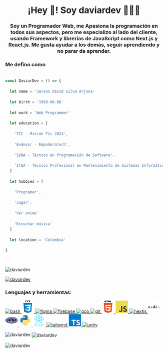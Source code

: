<p align="center" width="300">
   <h1 align="center">¡Hey 👋! Soy daviardev 👨🏻‍💻</h1>
</p>

<h3 align="center">Soy un Programador Web, me Apasiona la programación en todos sus aspectos, pero me especializo al lado del cliente, usando Framework y librerías de JavaScript como Next.js y React.js. Me gusta ayudar a los demás, seguir aprendiendo y no parar de aprender.
</h3>

### Me defino como

```js

const DaviarDev = () => {

  let name = 'Jerson David Silva Arjona'

  let birth = '1999-06-08'

  let work = 'Web Programmer'

  let education = [

    'TIC - Misión Tic 2023',

    'Endevor - Empoderatech',

    'SENA - Técnico en Programación de Software',

    'ITSA - Técnico Profesional en Mantenimiento de Sistemas Informáticos'
  ]

  let hobbies = [

    'Programar',

    'Jugar',

    'Ver anime'

    'Escuchar música'
  ]

  let location = 'Colombia'

}

```
<br>

<p align="left"> <img src="https://komarev.com/ghpvc/?username=daviardev&label=Profile%20views&color=0e75b6&style=flat" alt="daviardev" /> </p>

<p align="left"> <a href="https://github.com/ryo-ma/github-profile-trophy"><img src="https://github-profile-trophy.vercel.app/?username=daviardev" alt="daviardev" /></a> </p>

<h3 align="left">Lenguajes y herramientas:</h3>
<p align="left"> <a href="https://www.gnu.org/software/bash/" target="_blank" rel="noreferrer"> <img src="https://www.vectorlogo.zone/logos/gnu_bash/gnu_bash-icon.svg" alt="bash" width="40" height="40"/> </a> <a href="https://www.w3schools.com/css/" target="_blank" rel="noreferrer"> <img src="https://raw.githubusercontent.com/devicons/devicon/master/icons/css3/css3-original-wordmark.svg" alt="css3" width="40" height="40"/> </a> <a href="https://www.figma.com/" target="_blank" rel="noreferrer"> <img src="https://www.vectorlogo.zone/logos/figma/figma-icon.svg" alt="figma" width="40" height="40"/> </a> <a href="https://firebase.google.com/" target="_blank" rel="noreferrer"> <img src="https://www.vectorlogo.zone/logos/firebase/firebase-icon.svg" alt="firebase" width="40" height="40"/> </a> <a href="https://cloud.google.com" target="_blank" rel="noreferrer"> <img src="https://www.vectorlogo.zone/logos/google_cloud/google_cloud-icon.svg" alt="gcp" width="40" height="40"/> </a> <a href="https://git-scm.com/" target="_blank" rel="noreferrer"> <img src="https://www.vectorlogo.zone/logos/git-scm/git-scm-icon.svg" alt="git" width="40" height="40"/> </a> <a href="https://www.w3.org/html/" target="_blank" rel="noreferrer"> <img src="https://raw.githubusercontent.com/devicons/devicon/master/icons/html5/html5-original-wordmark.svg" alt="html5" width="40" height="40"/> </a> <a href="https://developer.mozilla.org/en-US/docs/Web/JavaScript" target="_blank" rel="noreferrer"> <img src="https://raw.githubusercontent.com/devicons/devicon/master/icons/javascript/javascript-original.svg" alt="javascript" width="40" height="40"/> </a> <a href="https://nextjs.org/" target="_blank" rel="noreferrer"> <img src="https://cdn.worldvectorlogo.com/logos/nextjs-2.svg" alt="nextjs" width="40" height="40"/> </a> <a href="https://nodejs.org" target="_blank" rel="noreferrer"> <img src="https://raw.githubusercontent.com/devicons/devicon/master/icons/nodejs/nodejs-original-wordmark.svg" alt="nodejs" width="40" height="40"/> </a> <a href="https://www.php.net" target="_blank" rel="noreferrer"> <img src="https://raw.githubusercontent.com/devicons/devicon/master/icons/php/php-original.svg" alt="php" width="40" height="40"/> </a> <a href="https://www.python.org" target="_blank" rel="noreferrer"> <img src="https://raw.githubusercontent.com/devicons/devicon/master/icons/python/python-original.svg" alt="python" width="40" height="40"/> </a> <a href="https://reactjs.org/" target="_blank" rel="noreferrer"> <img src="https://raw.githubusercontent.com/devicons/devicon/master/icons/react/react-original-wordmark.svg" alt="react" width="40" height="40"/> </a> <a href="https://tailwindcss.com/" target="_blank" rel="noreferrer"> <img src="https://www.vectorlogo.zone/logos/tailwindcss/tailwindcss-icon.svg" alt="tailwind" width="40" height="40"/> </a> <a href="https://www.typescriptlang.org/" target="_blank" rel="noreferrer"> <img src="https://raw.githubusercontent.com/devicons/devicon/master/icons/typescript/typescript-original.svg" alt="typescript" width="40" height="40"/> </a> <a href="https://unity.com/" target="_blank" rel="noreferrer"> <img src="https://www.vectorlogo.zone/logos/unity3d/unity3d-icon.svg" alt="unity" width="40" height="40"/> </a> </p>

<p><img align="left" src="https://github-readme-stats.vercel.app/api/top-langs?username=daviardev&show_icons=true&locale=en&layout=compact" alt="daviardev" /></p>

<p>&nbsp;<img align="center" src="https://github-readme-stats.vercel.app/api?username=daviardev&show_icons=true&locale=en" alt="daviardev" /></p>

<p><img align="center" src="https://github-readme-streak-stats.herokuapp.com/?user=daviardev&" alt="daviardev" /></p>
